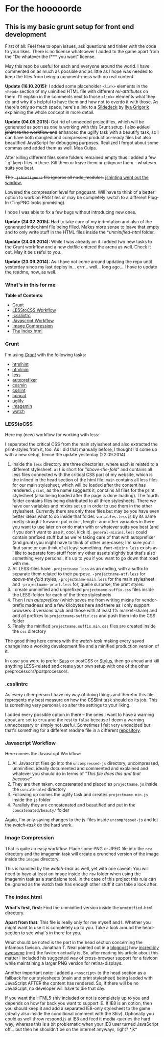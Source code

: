 # For the hooooorde
## This is my basic grunt setup for front end development

First of all: Feel free to open issues, ask questions and tinker with the code to your likes. There is no license whatsoever I added to the game apart from the "Do whatever the f*** you want" license.

May this repo be useful for each and everyone around the world. I have commented on as much as possible and as little as I hope was needed to keep the files from being a comment-mess with no real content.

**Update (16.10.2015):** I added some placeholder `<link>` elements in the `<head>` section of my uninified HTML file with different _rel-attributes_ on them. I'll explain in the comments next to those `<link>` elements what they do and why it's helpful to have them and how not to overdo it with those. As there's only so much space, here's a link to a [Slidedeck](https://docs.google.com/presentation/d/18zlAdKAxnc51y_kj-6sWLmnjl6TLnaru_WH0LJTjP-o/present#slide=id.p19) by [Ilya Grigorik](https://github.com/igrigorik) explaining the whole concept in more detail.

**Update (04.05.2015):** Got rid of unneeded projectfiles, which will be generated as soon as one is working with this Grunt setup. I also <del>added jshint to the workflow and</del> enhanced the uglify task with a beautify task, so I can have both mangled and compressed production-ready files but also beautified JavaScript for debugging purposes. Realized I forgot about some commas and added them as well. Mea Culpa.

After killing different files some folders remained empty thus I added a few `.gitkeep files in there. Kill them or leave them or gitignore them – whatever suits you best.

<del>The `.jshintignore` file ignores all node_modules.</del> <ins>jshinting went out the window.</ins>

Lowered the compression level for pngquant. Will have to think of a better option to work on PNG files or may be completely switch to a different Plug-In (TinyPNG looks promising).

I hope I was able to fix a few bugs without introducing new ones.

**Update (24.02.2015):** Had to take care of my indentation and also of the generated index.html file being filled. Makes more sense to leave that empty and to only write stuff in the HTML files inside the *_unminified-html_ folder.

**Update (24.09.2014):** While I was already on it I added two new tasks to the Grunt workflow and a new dotfile entered the arena as well. Check it out. May it be useful to you.

**Update (23.09.2014):** As I have not come around updating the repo until yesterday since my last deploy in... errr... well... long ago... I have to update the readme, now, as well.

### What's in this for me

**Table of Contents:**

- [Grunt](#grunt)
- [LESStoCSS Workflow](#lesstocss)
- [.csslintrc](#csslintrc)
- [Javascript Workflow](#javascript-workflow)
- [Image Compression](#image-compression)
- [The Index.html](#the-indexhtml)

### Grunt

I'm using *[Grunt](http://gruntjs.com)* with the following tasks:

- [htmlhint](https://github.com/yaniswang/grunt-htmlhint)
- [htmlmin](https://github.com/gruntjs/grunt-contrib-htmlmin)
- [less](https://github.com/gruntjs/grunt-contrib-less)
- [autoprefixer](https://github.com/nDmitry/grunt-autoprefixer)
- [cssmin](https://github.com/gruntjs/grunt-contrib-cssmin)
- [csslint](https://github.com/gruntjs/grunt-contrib-csslint)
- [concat](https://github.com/gruntjs/grunt-contrib-concat)
- [uglify](https://github.com/gruntjs/grunt-contrib-uglify)
- [imagemin](https://github.com/gruntjs/grunt-contrib-imagemin)
- [watch](https://github.com/gruntjs/grunt-contrib-watch)

### LESStoCSS

Here my (new) workflow for working with less:

I separated the critical CSS from the main stylesheet and also extracted the print-styles from it, too. As I did that manually before, I thought I'd come up with a new setup, hence the update yesterday (22.09.2014).

1. Inside the `less` directory are three directories, where each is related to a different stylesheet. `atf` is short for _"above-the-fold"_ and contains all less files connected with the critical CSS part of my website, which is the inlined in the head section of the html file. `main` contains all less files for our main stylesheet, which will be loaded after the content has rendered. `print`, as the name suggests it, contains all files for the print stylesheet (also being loaded after the page is done loading). The fourth folder contains files being distributed to all three stylesheets. There we have our variables and mixins set up in order to use them in the other stylesheet. Currently there are only three files but may be you have even better ideas what to do inside that folder. `variables.less` is by its name pretty straight-forward: put color-, length- and other variables in there you want to use later on or do math with or whatever suits you best (and if you don't want to use it, cool, kick it). `general-mixins.less` could contain prefixed stuff but as we're taking care of that with autoprefixer (and grunt) you might have to think of other use-cases; I'm sure you'll find some or can think of at least something. `font-mixins.less` exists as I like to separate font-stuff from my other assets slightly but that's also something very personal, it's up to you if you want to go down that road with me.
2. All LESS-files have `-projectname.less` as an ending, with a suffix to separate them related to their purpose. `-projectname-atf.less` for _above-the-fold_ styles, `-projectname-main.less` for the main stylesheet and `-projectname-print.less` for, quelle surprise, the print styles.
3. I create unminified and unprefixed `projectname-suffix.css` files inside the LESS-folder for each of the three stylesheets
4. Then I run *autoprefixer* (which saves me from writing mixins for vendor-prefix madness and a few kilobytes here and there as I only support browsers 3 versions back and those with at least 1% market-share) and add all prefixes to `projectname-suffix.css` and push them into the CSS folder
5. Finally the minified `projectname.suffix.min.css` files are created inside the `css` directory

The good thing here comes with the _watch-task_ making every saved change into a working development file and a minified production version of it.

In case you were to prefer [Sass](https://github.com/gruntjs/grunt-contrib-sass) or postCSS or [Stylus](https://github.com/gruntjs/grunt-contrib-stylus), then go ahead and kill anything LESS-related and create your own setup with one of the other preprocessors/postprocessors.

### .csslintrc

As every other person I have my way of doing things and therefor this file represents my best measure on how the CSSlint task should do its job. This is something very personal, so alter the settings to your liking.

I added every possible option in there – the ones I want to have a warning about are set to `true` and the rest to `false` because I deem a warning unneccessary or simply not useful. Sometimes I felt very undecided but that's something for a different readme file in a different [repository](https://github.com/MarcoKunz/dotfiles#csslintrc).

### Javascript Workflow

Here comes the Javascript Workflow:

1. All Javascript files go into the `uncompressed-js` directory, uncompressed, unminified, ideally documented and commented and explained and whatever you should do in terms of _"This file does this and that because"_
2. They are then taken, concatenated and placed as `projectname.js` inside the `concatenated` directory
3. Following up comes the uglify task and creates `projectname.min.js` inside the `js` folder
4. Parallely they are concatenated and beautified and put in the `concatenated/beauty/` folder

Again, I'm only saving changes to the js-files inside `uncompressed-js` and let the *watch-task* do the hard work.

### Image Compression

That is quite an easy workflow. Place some PNG or JPEG file into the `raw` directory and the imagemin task will create a crunched version of the image inside the `images` directory.

This is handled by the *watch-task* as well, yet with one caveat: You will need to have at least on image inside the `raw` folder when using the imagemin task as a standalone tool. In the case of this project this rule can be ignored as the watch task has enough other stuff it can take a look after.

### The index.html

**What's first, first:** Find the unminified version inside the `unminified-html` directory.

**Apart from that:** This file is really only for me myself and I. Whether you might want to use it is completely up to you. Take a look around the head-section to see what's in there for you.

What should be noted is the part in the head section concerning the infamous favicon. Jonathan T. Neal pointed out in a [blogpost](http://www.jonathantneal.com/blog/understand-the-favicon/) how [incredibly awesome](https://twitter.com/nice2meatu/status/514045061425020928) (not) the favicon actually is. So, after reading his article about this matter I included his suggested way of cross-browser support for a favicon while maintaining a larger PNG version for retina-displays.

Another important note: I added a `<noscript>` to the head section as a fallback for our stylesheets (main and print stylesheet) being laoded with JavaScript AFTER the content has rendered. So, if there will be no JavaScript, no developer will have to die that day.

If you want the HTML5 shiv included or not is completely up to you and depends on how far back you want to support IE. If IE8 is an option, then you should keep it and add a separated IE8-only stylesheet to the game (ideally also inside the conditional comment with the Shiv). Optionally you could as well throw respond.js at IE8 and feed it media-queries the hard way, whereas this is a bit problematic when your IE8 user turned JavaScript off... but then he shouldn't be on the internet anyways, right? \*jk\*